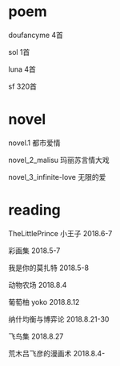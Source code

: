 # poem

doufancyme 4首

sol 1首

luna 4首

sf 320首

# novel

novel.1 都市爱情

novel_2_malisu 玛丽苏言情大戏

novel_3_infinite-love 无限的爱

# reading

TheLittlePrince 小王子 2018.6-7

彩画集 2018.5-7

我是你的莫扎特 2018.5-8

动物农场 2018.8.4

葡萄柚 yoko 2018.8.12

纳什均衡与博弈论 2018.8.21-30

飞鸟集 2018.8.27

荒木吕飞彦的漫画术 2018.8.4-

